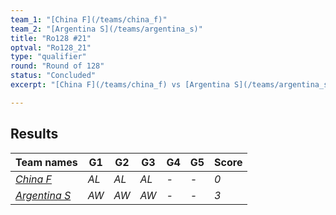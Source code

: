 ```yaml
---
team_1: "[China F](/teams/china_f)"
team_2: "[Argentina S](/teams/argentina_s)"
title: "Ro128 #21"
optval: "Ro128_21"
type: "qualifier"
round: "Round of 128"
status: "Concluded"
excerpt: "[China F](/teams/china_f) vs [Argentina S](/teams/argentina_s)"

---
```

## Results

| Team names | G1 | G2 | G3 | G4 | G5 | Score |
| -- | -- | -- | -- | -- | -- | -- |
| *[China F](/teams/china_f)* | *AL* | *AL* | *AL* | *-* | *-* | *0* |
| *[Argentina S](/teams/argentina_s)* | *AW* | *AW* | *AW* | *-* | *-* | *3* |
